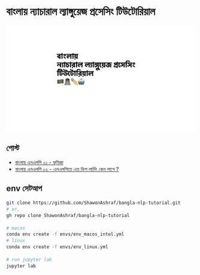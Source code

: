 # বাংলায় ন্যাচারাল ল্যাঙ্গুয়েজ প্রসেসিং টিউটোরিয়াল

![cover image](cover.jpeg)

## পোস্ট 
- [বাংলায় এনএলপি ০১ - ভূমিকা](https://blog.shawonashraf.com/bnnlp-01-intro)
- [বাংলায় এনএলপি ০২ - এনএলপিতে এত ডিপ লার্নিং কেন লাগে ?](https://blog.shawonashraf.com/bnnlp-02-nlp-dl)

## env সেটআপ 
```bash
git clone https://github.com/ShawonAshraf/bangla-nlp-tutorial.git
# or,
gh repo clone ShawonAshraf/bangla-nlp-tutorial

# macos
conda env create -f envs/env_macos_intel.yml
# linux
conda env create -f envs/env_linux.yml

# run jupyter lab 
jupyter lab
```
